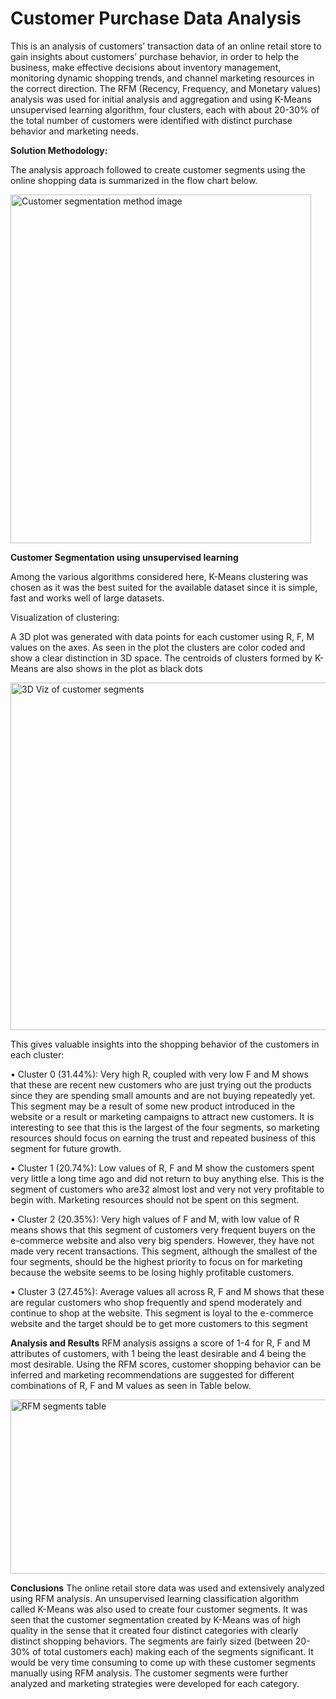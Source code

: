 # Customer Purchase Data Analysis

This is an analysis of customers’ transaction data of an online retail store to gain insights about
customers’ purchase behavior, in order to help the business, make effective decisions about
inventory management, monitoring dynamic shopping trends, and channel marketing resources in
the correct direction. The RFM (Recency, Frequency, and Monetary values) analysis was used for
initial analysis and aggregation and using K-Means unsupervised learning algorithm, four clusters,
each with about 20-30% of the total number of customers were identified with distinct purchase
behavior and marketing needs.

**Solution Methodology:** 

The analysis approach followed to create customer segments using the online shopping data is
summarized in the flow chart below.

<img width="481" height="558" alt="Customer segmentation method image" src="https://github.com/user-attachments/assets/962a43ab-512f-4f5d-92bf-2954c4d3bf47" />

**Customer Segmentation using unsupervised learning**

Among the various algorithms considered here, K-Means clustering was chosen as it was the best suited for the available dataset
since it is simple, fast and works well of large datasets.

Visualization of clustering:

A 3D plot was generated with data points for each customer using R, F, M values on the axes.
As seen in the plot the clusters are color coded and show a clear distinction in 3D space. The
centroids of clusters formed by K-Means are also shows in the plot as black dots

<img width="587" height="556" alt="3D Viz of customer segments" src="https://github.com/user-attachments/assets/93022fd2-6f52-422a-9ea6-06944f5196f3" />

This gives valuable insights into the shopping behavior of the customers in each cluster:

• Cluster 0 (31.44%): Very high R, coupled with very low F and M shows that these are
recent new customers who are just trying out the products since they are spending small
amounts and are not buying repeatedly yet. This segment may be a result of some new
product introduced in the website or a result or marketing campaigns to attract new
customers. It is interesting to see that this is the largest of the four segments, so marketing
resources should focus on earning the trust and repeated business of this segment for future
growth.

• Cluster 1 (20.74%): Low values of R, F and M show the customers spent very little a long
time ago and did not return to buy anything else. This is the segment of customers who are32
almost lost and very not very profitable to begin with. Marketing resources should not be
spent on this segment.

• Cluster 2 (20.35%): Very high values of F and M, with low value of R means shows that
this segment of customers very frequent buyers on the e-commerce website and also very
big spenders. However, they have not made very recent transactions. This segment,
although the smallest of the four segments, should be the highest priority to focus on for
marketing because the website seems to be losing highly profitable customers.

• Cluster 3 (27.45%): Average values all across R, F and M shows that these are regular
customers who shop frequently and spend moderately and continue to shop at the website.
This segment is loyal to the e-commerce website and the target should be to get more
customers to this segment


**Analysis and Results**
RFM analysis assigns a score of 1-4 for R, F and M attributes of customers, with 1 being the least
desirable and 4 being the most desirable. Using the RFM scores, customer shopping behavior can
be inferred and marketing recommendations are suggested for different combinations of R, F and
M values as seen in Table below.

<img width="600" height="279" alt="RFM segments table" src="https://github.com/user-attachments/assets/9e4e14e6-61d2-4566-ab64-6997c086bde9" />

**Conclusions**
The online retail store data was used and extensively analyzed using RFM analysis. 
An unsupervised learning classification algorithm called K-Means was also used to create four customer segments. It was seen that the customer segmentation created by K-Means was of high quality in the sense that it created four distinct categories with clearly distinct shopping behaviors. The segments are fairly sized (between 20-30% of total customers each) making each of the segments significant. It would be very time consuming to come up with these customer segments manually using RFM analysis. The customer segments were further analyzed and
marketing strategies were developed for each category.

